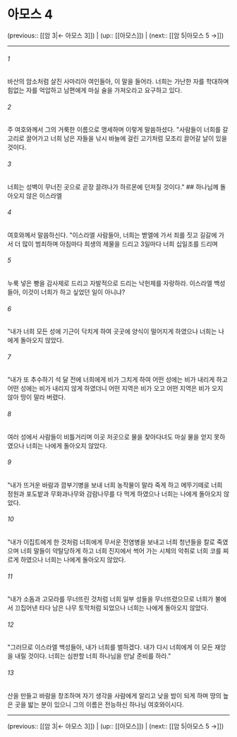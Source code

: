 # 아모스 4

(previous:: [[암 3|← 아모스 3]]) | (up:: [[아모스]]) | (next:: [[암 5|아모스 5 →]])

***




###### 1 

바산의 암소처럼 살진 사마리아 여인들아, 이 말을 들어라. 너희는 가난한 자를 학대하며 힘없는 자를 억압하고 남편에게 마실 술을 가져오라고 요구하고 있다. 



###### 2 

주 여호와께서 그의 거룩한 이름으로 맹세하며 이렇게 말씀하셨다. "사람들이 너희를 갈고리로 끌어가고 너희 남은 자들을 낚시 바늘에 걸린 고기처럼 모조리 끌어갈 날이 있을 것이다. 



###### 3 

너희는 성벽이 무너진 곳으로 곧장 끌려나가 하르몬에 던져질 것이다." ## 하나님께 돌아오지 않은 이스라엘 



###### 4 

여호와께서 말씀하신다. "이스라엘 사람들아, 너희는 벧엘에 가서 죄를 짓고 길갈에 가서 더 많이 범죄하며 아침마다 희생의 제물을 드리고 3일마다 너희 십일조를 드리며 



###### 5 

누룩 넣은 빵을 감사제로 드리고 자발적으로 드리는 낙헌제를 자랑하라. 이스라엘 백성들아, 이것이 너희가 하고 싶었던 일이 아니냐? 



###### 6 

"내가 너희 모든 성에 기근이 닥치게 하여 곳곳에 양식이 떨어지게 하였으나 너희는 나에게 돌아오지 않았다. 



###### 7 

"내가 또 추수하기 석 달 전에 너희에게 비가 그치게 하여 어떤 성에는 비가 내리게 하고 어떤 성에는 비가 내리지 않게 하였더니 어떤 지역은 비가 오고 어떤 지역은 비가 오지 않아 땅이 말라 버렸다. 



###### 8 

여러 성에서 사람들이 비틀거리며 이곳 저곳으로 물을 찾아다녀도 마실 물을 얻지 못하였으나 너희는 나에게 돌아오지 않았다. 



###### 9 

"내가 뜨거운 바람과 깜부기병을 보내 너희 농작물이 말라 죽게 하고 메뚜기떼로 너희 정원과 포도밭과 무화과나무와 감람나무를 다 먹게 하였으나 너희는 나에게 돌아오지 않았다. 



###### 10 

"내가 이집트에게 한 것처럼 너희에게 무서운 전염병을 보내고 너희 청년들을 칼로 죽였으며 너희 말들이 약탈당하게 하고 너희 진지에서 썩어 가는 시체의 악취로 너희 코를 찌르게 하였으나 너희는 나에게 돌아오지 않았다. 



###### 11 

"내가 소돔과 고모라를 무너뜨린 것처럼 너희 일부 성들을 무너뜨렸으므로 너희가 불에서 끄집어낸 타다 남은 나무 토막처럼 되었으나 너희는 나에게 돌아오지 않았다. 



###### 12 

"그러므로 이스라엘 백성들아, 내가 너희를 벌하겠다. 내가 다시 너희에게 이 모든 재앙을 내릴 것이다. 너희는 심판할 너희 하나님을 만날 준비를 하라." 



###### 13 

산을 만들고 바람을 창조하며 자기 생각을 사람에게 알리고 낮을 밤이 되게 하며 땅의 높은 곳을 밟는 분이 있으니 그의 이름은 전능하신 하나님 여호와이시다.

***

(previous:: [[암 3|← 아모스 3]]) | (up:: [[아모스]]) | (next:: [[암 5|아모스 5 →]])
